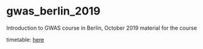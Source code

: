 # gwas_berlin_2019
Introduction to GWAS course in Berlin, October 2019
material for the course


timetable: [here](https://docs.google.com/spreadsheets/d/18dEsNgz_Co91pn1CRX-NCNCaMCMCvI2hJ_D6f2v1nog/edit?usp=sharing)
